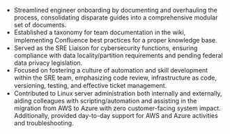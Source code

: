 
- Streamlined engineer onboarding by documenting and overhauling the process, consolidating disparate guides into a comprehensive modular set of documents.
- Established a taxonomy for team documentation in the wiki, implementing Conﬂuence best practices for a proper knowledge base.
- Served as the SRE Liaison for cybersecurity functions, ensuring compliance with data locality/partition requirements and pending federal data privacy legislation.
- Focused on fostering a culture of automation and skill development within the SRE team, emphasizing code review, infrastructure as code, versioning, testing, and eﬀective ticket management.
- Contributed to Linux server administration both internally and externally, aiding colleagues with scripting/automation and assisting in the migration from AWS to Azure with zero customer-facing system impact. Additionally, provided day-to-day support for AWS and Azure activities and troubleshooting.
